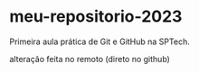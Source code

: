 # meu-repositorio-2023
Primeira aula prática de Git e GitHub na SPTech.

alteração feita no remoto (direto no github) 
